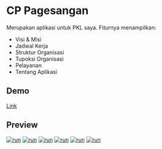 <a id="app"></a>
# CP Pagesangan
Merupakan aplikasi untuk PKL saya. Fiturnya menampilkan:
- Visi & Misi
- Jadwal Kerja
- Struktur Organisasi
- Tupoksi Organisasi
- Pelayanan
- Tentang Aplikasi

## Demo
[Link](https://www.youtube.com/watch?v=l__EiB58V-o)

## Preview
[![run](https://i.ibb.co/LDFQHsW/cp-pagesangan-1.jpg)](#app)
[![run](https://i.ibb.co/bPWvGPM/cp-pagesangan-2.jpg)](#app)
[![run](https://i.ibb.co/4gB4Nhd/cp-pagesangan-3.jpg)](#app)
[![run](https://i.ibb.co/LCGFLt7/cp-pagesangan-4.jpg)](#app)
[![run](https://i.ibb.co/Rv5v2L8/cp-pagesangan-5.jpg)](#app)
[![run](https://i.ibb.co/VQsv72n/cp-pagesangan-6.jpg)](#app)